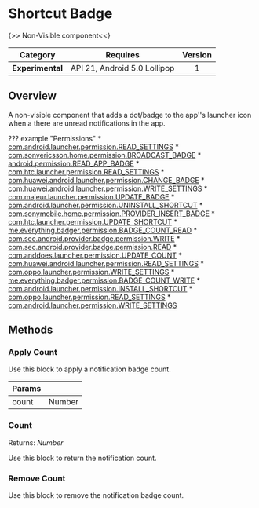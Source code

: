 # Shortcut Badge

{>> Non-Visible component<<}

| Category | Requires | Version |
|:--------:|:-------:|:--------:|
|**Experimental**|<span class="chip chip-any">API 21, Android 5.0 Lollipop</span>|<span class="chip chip-number">1</span>|

## Overview

A non-visible component that adds a dot/badge to the app''s launcher icon when a there are unread notifications in the app.

??? example "Permissions"
    * [com.android.launcher.permission.READ_SETTINGS](https://developer.android.com/reference/android/Manifest.permission.html#com.android.launcher.permission.READ_SETTINGS)
    * [com.sonyericsson.home.permission.BROADCAST_BADGE](https://developer.android.com/reference/android/Manifest.permission.html#com.sonyericsson.home.permission.BROADCAST_BADGE)
    * [android.permission.READ_APP_BADGE](https://developer.android.com/reference/android/Manifest.permission.html#READ_APP_BADGE)
    * [com.htc.launcher.permission.READ_SETTINGS](https://developer.android.com/reference/android/Manifest.permission.html#com.htc.launcher.permission.READ_SETTINGS)
    * [com.huawei.android.launcher.permission.CHANGE_BADGE](https://developer.android.com/reference/android/Manifest.permission.html#com.huawei.android.launcher.permission.CHANGE_BADGE)
    * [com.huawei.android.launcher.permission.WRITE_SETTINGS](https://developer.android.com/reference/android/Manifest.permission.html#com.huawei.android.launcher.permission.WRITE_SETTINGS)
    * [com.majeur.launcher.permission.UPDATE_BADGE](https://developer.android.com/reference/android/Manifest.permission.html#com.majeur.launcher.permission.UPDATE_BADGE)
    * [com.android.launcher.permission.UNINSTALL_SHORTCUT](https://developer.android.com/reference/android/Manifest.permission.html#com.android.launcher.permission.UNINSTALL_SHORTCUT)
    * [com.sonymobile.home.permission.PROVIDER_INSERT_BADGE](https://developer.android.com/reference/android/Manifest.permission.html#com.sonymobile.home.permission.PROVIDER_INSERT_BADGE)
    * [com.htc.launcher.permission.UPDATE_SHORTCUT](https://developer.android.com/reference/android/Manifest.permission.html#com.htc.launcher.permission.UPDATE_SHORTCUT)
    * [me.everything.badger.permission.BADGE_COUNT_READ](https://developer.android.com/reference/android/Manifest.permission.html#me.everything.badger.permission.BADGE_COUNT_READ)
    * [com.sec.android.provider.badge.permission.WRITE](https://developer.android.com/reference/android/Manifest.permission.html#com.sec.android.provider.badge.permission.WRITE)
    * [com.sec.android.provider.badge.permission.READ](https://developer.android.com/reference/android/Manifest.permission.html#com.sec.android.provider.badge.permission.READ)
    * [com.anddoes.launcher.permission.UPDATE_COUNT](https://developer.android.com/reference/android/Manifest.permission.html#com.anddoes.launcher.permission.UPDATE_COUNT)
    * [com.huawei.android.launcher.permission.READ_SETTINGS](https://developer.android.com/reference/android/Manifest.permission.html#com.huawei.android.launcher.permission.READ_SETTINGS)
    * [com.oppo.launcher.permission.WRITE_SETTINGS](https://developer.android.com/reference/android/Manifest.permission.html#com.oppo.launcher.permission.WRITE_SETTINGS)
    * [me.everything.badger.permission.BADGE_COUNT_WRITE](https://developer.android.com/reference/android/Manifest.permission.html#me.everything.badger.permission.BADGE_COUNT_WRITE)
    * [com.android.launcher.permission.INSTALL_SHORTCUT](https://developer.android.com/reference/android/Manifest.permission.html#com.android.launcher.permission.INSTALL_SHORTCUT)
    * [com.oppo.launcher.permission.READ_SETTINGS](https://developer.android.com/reference/android/Manifest.permission.html#com.oppo.launcher.permission.READ_SETTINGS)
    * [com.android.launcher.permission.WRITE_SETTINGS](https://developer.android.com/reference/android/Manifest.permission.html#com.android.launcher.permission.WRITE_SETTINGS)

## Methods

### Apply Count

Use this block to apply a notification badge count.

<div class="block" ai2-block="method" not-rendered="true" value="%7B%22componentName%22:%20%22Shortcut%20Badge%22,%20%22name%22:%20%22Apply%20Count%22,%20%22output%22:%20false,%20%22param%22:%20%5B%22count%22%5D%7D"></div>

| Params | []() |
|--------|------|
|count|<span class="chip chip-number">Number</span>|

### Count

<span class="chip chip-number">Returns: <i>Number</i></span>

Use this block to return the notification count.

<div class="block" ai2-block="method" not-rendered="true" value="%7B%22componentName%22:%20%22Shortcut%20Badge%22,%20%22name%22:%20%22Count%22,%20%22output%22:%20true,%20%22param%22:%20%5B%5D%7D"></div>

### Remove Count

Use this block to remove the notification badge count.

<div class="block" ai2-block="method" not-rendered="true" value="%7B%22componentName%22:%20%22Shortcut%20Badge%22,%20%22name%22:%20%22Remove%20Count%22,%20%22output%22:%20false,%20%22param%22:%20%5B%5D%7D"></div>
